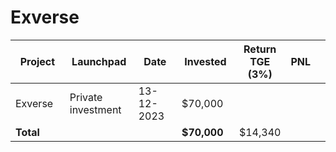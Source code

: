 # Exverse



<table data-full-width="true"><thead><tr><th width="141">Project</th><th width="138">Launchpad</th><th width="132">Date</th><th width="133">Invested</th><th>Return TGE (3%)</th><th>PNL</th><th></th></tr></thead><tbody><tr><td>Exverse</td><td>Private investment</td><td>13-12-2023</td><td>$70,000</td><td></td><td></td><td></td></tr><tr><td><strong>Total</strong></td><td></td><td></td><td><strong>$70,000</strong></td><td>$14,340</td><td></td><td></td></tr></tbody></table>

